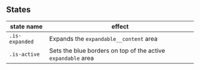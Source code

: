 ## States

| state name | effect |
|------------|--------|
| `.is-expanded` | Expands the `expandable__content` area |
| `.is-active` | Sets the blue borders on top of the active `expandable` area|
